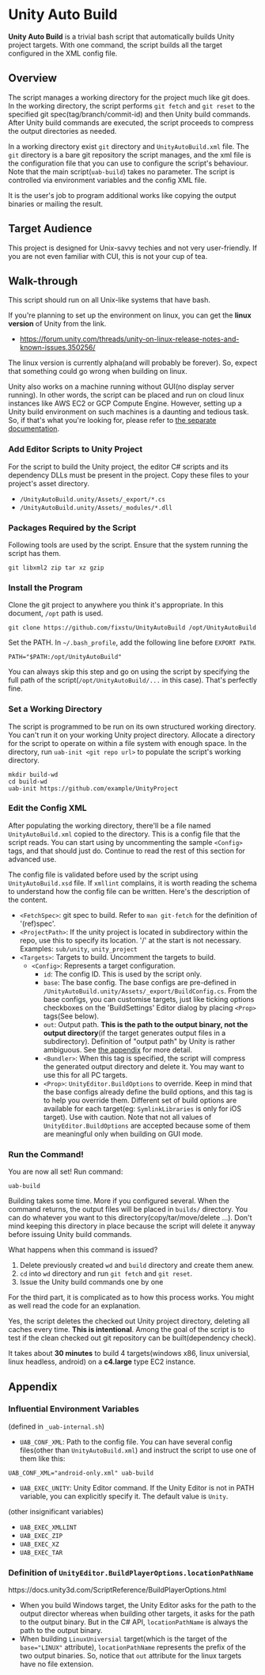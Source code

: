 # Unity Auto Build
**Unity Auto Build** is a trivial bash script that automatically builds Unity
project targets. With one command, the script builds all the target configured
in the XML config file.

## Overview
The script manages a working directory for the project much like git does.
In the working directory, the script performs `git fetch` and `git reset` to the
specified git spec(tag/branch/commit-id) and then Unity build commands.
After Unity build commands are executed, the script proceeds to compress
the output directories as needed.

In a working directory exist `git` directory and `UnityAutoBuild.xml` file.
The `git` directory is a bare git repository the script manages, and the xml
file is the configuration file that you can use to configure the script's
behaviour. Note that the main script(`uab-build`) takes no parameter.
The script is controlled via environment variables and the config XML file.

It is the user's job to program additional works like copying the output
binaries or mailing the result.

## Target Audience
This project is designed for Unix-savvy techies and not very user-friendly.
If you are not even familiar with CUI, this is not your cup of tea.

## Walk-through
This script should run on all Unix-like systems that have bash.

If you're planning to set up the environment on linux, you can get the
**linux version** of Unity from the link.

* https://forum.unity.com/threads/unity-on-linux-release-notes-and-known-issues.350256/

The linux version is currently alpha(and will probably be forever). So, expect
that something could go wrong when building on linux.

Unity also works on a machine running without GUI(no display server running).
In other words, the script can be placed and run on cloud linux instances like
AWS EC2 or GCP Compute Engine. However, setting up a Unity build environment on
such machines is a daunting and tedious task. So, if that's what you're looking
for, please refer to [the separate documentation](doc/Unity-without-GUI.md).

### Add Editor Scripts to Unity Project
For the script to build the Unity project, the editor C# scripts and its
dependency DLLs must be present in the project. Copy these files to your
project's asset directory.

* `/UnityAutoBuild.unity/Assets/_export/*.cs`
* `/UnityAutoBuild.unity/Assets/_modules/*.dll`

### Packages Required by the Script
Following tools are used by the script. Ensure that the system running the
script has them.
```
git libxml2 zip tar xz gzip
```

### Install the Program
Clone the git project to anywhere you think it's appropriate. In this document,
`/opt` path is used.
```
git clone https://github.com/fixstu/UnityAutoBuild /opt/UnityAutoBuild
```

Set the PATH. In `~/.bash_profile`, add the following line before `EXPORT PATH`.
```
PATH="$PATH:/opt/UnityAutoBuild"
```

You can always skip this step and go on using the script by specifying the full
path of the script(`/opt/UnityAutoBuild/...` in this case). That's perfectly
fine.

### Set a Working Directory
The script is programmed to be run on its own structured working directory.
You can't run it on your working Unity project directory. Allocate a directory
for the script to operate on within a file system with enough space. In the
directory, run `uab-init <git repo url>` to populate the script's working
directory.
```
mkdir build-wd
cd build-wd
uab-init https://github.com/example/UnityProject
```

### Edit the Config XML
After populating the working directory, there'll be a file named
`UnityAutoBuild.xml` copied to the directory. This is a config file that
the script reads. You can start using by uncommenting the sample `<Config>`
tags, and that should just do. Continue to read the rest of this section for
advanced use.

The config file is validated before used by the script using
`UnityAutoBuild.xsd` file. If `xmllint` complains, it is worth reading
the schema to understand how the config file can be written.
Here's the description of the content.

* `<FetchSpec>`: git spec to build. Refer to `man git-fetch` for the definition
of '(ref)spec'.
* `<ProjectPath>`: If the unity project is located in subdirectory within
the repo, use this to specify its location. '/' at the start is not necessary.
Examples: `sub/unity`, `unity_project`
* `<Targets>`: Targets to build. Uncomment the targets to build.
  * `<Config>`: Represents a target configuration.
    * `id`: The config ID. This is used by the script only.
    * `base`: The base config. The base configs are pre-defined in
    `/UnityAutoBuild.unity/Assets/_export/BuildConfig.cs`. From the base configs,
    you can customise targets, just like ticking options checkboxes on
    the 'BuildSettings' Editor dialog by placing `<Prop>` tags(See below).
    * `out`: Output path. **This is the path to the output binary, not the output
    directory**(if the target generates output files in a subdirectory).
    Definition of "output path" by Unity is rather ambiguous.
    See [the appendix](#appendix-locationPathName)
    for more detail.
    * `<Bundler>`: When this tag is specified, the script will compress the
    generated output directory and delete it. You may want to use this for all
    PC targets.
    * `<Prop>`: `UnityEditor.BuildOptions` to override. Keep in mind that the
    base configs already define the build options, and this tag is to help
    you override them. Different set of build options are available for each
    target(eg: `SymlinkLibraries` is only for iOS target). Use with caution.
    Note that not all values of `UnityEditor.BuildOptions` are accepted because
    some of them are meaningful only when building on GUI mode.

### Run the Command!
You are now all set! Run command:
```
uab-build
```
Building takes some time. More if you configured several. When the command
returns, the output files will be placed in `builds/` directory. You can do
whatever you want to this directory(copy/tar/move/delete ...). Don't mind
keeping this directory in place because the script will delete it anyway before
issuing Unity build commands.

What happens when this command is issued?
1. Delete previously created `wd` and `build` directory and create them anew.
1. `cd` into `wd` directory and run `git fetch` and `git reset`.
1. Issue the Unity build commands one by one

For the third part, it is complicated as to how this process works. You might as
well read the code for an explanation.

Yes, the script deletes the checked out Unity project directory, deleting all
caches every time. **This is intentional**. Among the goal of the script is to
test if the clean checked out git repository can be built(dependency check).

It takes about **30 minutes** to build 4 targets(windows x86, linux universial,
linux headless, android) on a **c4.large** type EC2 instance.

## Appendix
### Influential Environment Variables
(defined in `_uab-internal.sh`)

* `UAB_CONF_XML`: Path to the config file. You can have several config
files(other than `UnityAutoBuild.xml`) and instruct the script to use one of
them like this:
```
UAB_CONF_XML="android-only.xml" uab-build
```
* `UAB_EXEC_UNITY`: Unity Editor command. If the Unity Editor is not in PATH
variable, you can explicitly specify it. The default value is `Unity`.

(other insignificant variables)

* `UAB_EXEC_XMLLINT`
* `UAB_EXEC_ZIP`
* `UAB_EXEC_XZ`
* `UAB_EXEC_TAR`

### Definition of `UnityEditor.BuildPlayerOptions.locationPathName`
<a name="appendix-locationPathName"/>
https://docs.unity3d.com/ScriptReference/BuildPlayerOptions.html

* When you build Windows target, the Unity Editor asks for the path to the
output director whereas when building other targets, it asks for the path to the
output binary. But in the C# API, `locationPathName` is always the path to the
output binary.
* When building `LinuxUniversial` target(which is the target of the
`base="LINUX"` attribute), `locationPathName` represents the prefix of the two
output binaries. So, notice that `out` attribute for the linux targets have
no file extension.
